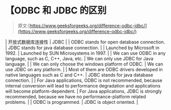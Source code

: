 # 【ODBC 和 JDBC 的区别

> 原文:[https://www.geeksforgeeks.org/difference-odbc-jdbc/](https://www.geeksforgeeks.org/difference-odbc-jdbc/)

| 开放式数据库连接性 | JDBC |
| ODBC stands for open database connection. | JDBC stands for java database connection. |
| Launched by Microsoft in 1992. | Launched by SUN Microsystems in 1997. |
| We can use ODBC in any language, such as C, C++, Java, etc. | We can only use JDBC for Java language. |
| We can only choose the windows platform of ODBC. | We can use JDBC on any platform. |
| Most of them are ODBC drivers developed in native languages such as C and C++. | JDBC stands for java database connection. |
| For Java applications, ODBC is not recommended, because internal conversion will lead to performance degradation and applications will become platform-dependent. | For Java applications, JDBC is strongly recommended, because we have no performance-platform related problems. |
| ODBC is programmed. | JDBC is object oriented. |